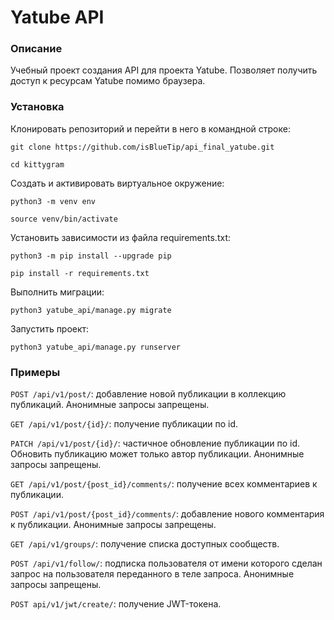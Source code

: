 # Yatube API


### Описание

Учебный проект создания API для проекта Yatube. Позволяет получить доступ к ресурсам Yatube помимо браузера.


### Установка

Клонировать репозиторий и перейти в него в командной строке:
```
git clone https://github.com/isBlueTip/api_final_yatube.git
```

```
cd kittygram
```

Cоздать и активировать виртуальное окружение:

```
python3 -m venv env
```

```
source venv/bin/activate
```

Установить зависимости из файла requirements.txt:

```
python3 -m pip install --upgrade pip
```

```
pip install -r requirements.txt
```

Выполнить миграции:

```
python3 yatube_api/manage.py migrate
```

Запустить проект:

```
python3 yatube_api/manage.py runserver
```

### Примеры

```POST /api/v1/post/```: добавление новой публикации в коллекцию публикаций. Анонимные запросы запрещены.

```GET /api/v1/post/{id}/```: получение публикации по id.

```PATCH /api/v1/post/{id}/```: частичное обновление публикации по id. Обновить публикацию может только автор публикации. Анонимные запросы запрещены.

```GET /api/v1/post/{post_id}/comments/```: получение всех комментариев к публикации.

```POST /api/v1/post/{post_id}/comments/```: добавление нового комментария к публикации. Анонимные запросы запрещены.

```GET /api/v1/groups/```: получение списка доступных сообществ.

```POST /api/v1/follow/```: подписка пользователя от имени которого сделан запрос на пользователя переданного в теле запроса. Анонимные запросы запрещены.

```POST api/v1/jwt/create/```: получение JWT-токена.
